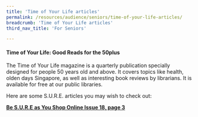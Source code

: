 ```yaml
---
title: 'Time of Your Life articles'
permalink: /resources/audience/seniors/time-of-your-life-articles/
breadcrumb: 'Time of Your Life articles'
third_nav_title: 'For Seniors'

---
```



#### Time of Your Life: Good Reads for the 50plus

The Time of Your Life magazine is a quarterly publication specially designed for people 50 years old and above. It covers topics like health, olden days Singapore, as well as interesting book reviews by librarians. It is available for free at our public libraries. 

Here are some S.U.R.E. articles you may wish to check out:

**[Be S.U.R.E as You Shop Online Issue 18, page 3](https://www.nlb.gov.sg/Portals/0/Docs/Browse/Timesofyourlife/NLB_TimeOfYourLifeIssue18.pdf#page=3)**